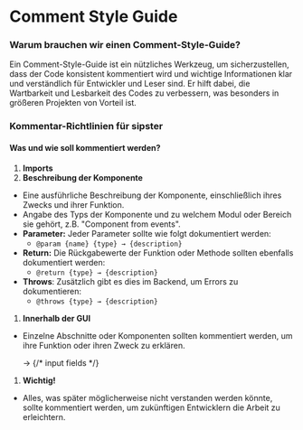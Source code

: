 # Comment Style Guide

### Warum brauchen wir einen Comment-Style-Guide?

Ein Comment-Style-Guide ist ein nützliches Werkzeug, um sicherzustellen, dass der Code konsistent kommentiert wird und wichtige Informationen klar und verständlich für Entwickler und Leser sind. Er hilft dabei, die Wartbarkeit und Lesbarkeit des Codes zu verbessern, was besonders in größeren Projekten von Vorteil ist.

### Kommentar-Richtlinien für sipster

#### Was und wie soll kommentiert werden?

1. **Imports**
2. **Beschreibung der Komponente**

* Eine ausführliche Beschreibung der Komponente, einschließlich ihres Zwecks und ihrer Funktion.
* Angabe des Typs der Komponente und zu welchem Modul oder Bereich sie gehört, z.B. "Component from events".
* **Parameter:** Jeder Parameter sollte wie folgt dokumentiert werden:
  * `@param {name} {type} → {description}`
* **Return:** Die Rückgabewerte der Funktion oder Methode sollten ebenfalls dokumentiert werden:
  * `@return {type} → {description}`
* **Throws**: Zusätzlich gibt es dies im Backend, um Errors zu dokumentieren:
  * `@throws {type} → {description}`

1. **Innerhalb der GUI**

*   Einzelne Abschnitte oder Komponenten sollten kommentiert werden, um ihre Funktion oder ihren Zweck zu erklären.

    → {/\* input fields \*/}

1. **Wichtig!**

* Alles, was später möglicherweise nicht verstanden werden könnte, sollte kommentiert werden, um zukünftigen Entwicklern die Arbeit zu erleichtern.
